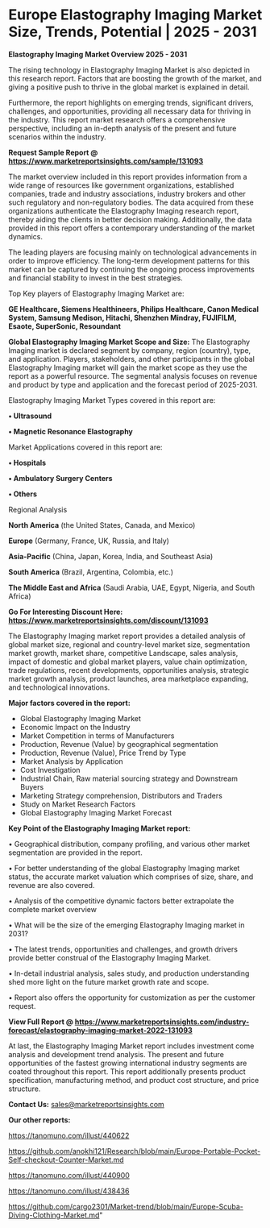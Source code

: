 # Europe Elastography Imaging Market Size, Trends, Potential | 2025 - 2031

<Strong> Elastography Imaging Market Overview 2025 - 2031</strong>

The rising technology in Elastography Imaging Market is also depicted in this research report. Factors that are boosting the growth of the market, and giving a positive push to thrive in the global market is explained in detail.

Furthermore, the report highlights on emerging trends, significant drivers, challenges, and opportunities, providing all necessary data for thriving in the industry. This report market research offers a comprehensive perspective, including an in-depth analysis of the present and future scenarios within the industry.

<strong>Request Sample Report @ <a href=https://www.marketreportsinsights.com/sample/131093>https://www.marketreportsinsights.com/sample/131093</a></strong>

The market overview included in this report provides information from a wide range of resources like government organizations, established companies, trade and industry associations, industry brokers and other such regulatory and non-regulatory bodies. The data acquired from these organizations authenticate the Elastography Imaging research report, thereby aiding the clients in better decision making. Additionally, the data provided in this report offers a contemporary understanding of the market dynamics.

The leading players are focusing mainly on technological advancements in order to improve efficiency. The long-term development patterns for this market can be captured by continuing the ongoing process improvements and financial stability to invest in the best strategies.

Top Key players of Elastography Imaging Market are:

<strong>GE Healthcare, Siemens Healthineers, Philips Healthcare, Canon Medical System, Samsung Medison, Hitachi, Shenzhen Mindray, FUJIFILM, Esaote, SuperSonic, Resoundant</strong>

<strong><b>Global Elastography Imaging Market Scope and Size:</b></strong>
The Elastography Imaging market is declared segment by company, region (country), type, and application. Players, stakeholders, and other participants in the global Elastography Imaging market will gain the market scope as they use the report as a powerful resource. The segmental analysis focuses on revenue and product by type and application and the forecast period of 2025-2031.

Elastography Imaging Market Types covered in this report are:

<strong>• Ultrasound

• Magnetic Resonance Elastography</strong>

Market Applications covered in this report are:

<strong>• Hospitals

• Ambulatory Surgery Centers

• Others</strong> 

Regional Analysis

<strong>North America</strong> (the United States, Canada, and Mexico)

<strong>Europe</strong> (Germany, France, UK, Russia, and Italy)

<strong>Asia-Pacific</strong> (China, Japan, Korea, India, and Southeast Asia)

<strong>South America</strong> (Brazil, Argentina, Colombia, etc.)

<strong>The Middle East and Africa</strong> (Saudi Arabia, UAE, Egypt, Nigeria, and South Africa)

<strong>Go For Interesting Discount Here: <a href=https://www.marketreportsinsights.com/discount/131093>https://www.marketreportsinsights.com/discount/131093</a></strong>

The Elastography Imaging market report provides a detailed analysis of global market size, regional and country-level market size, segmentation market growth, market share, competitive Landscape, sales analysis, impact of domestic and global market players, value chain optimization, trade regulations, recent developments, opportunities analysis, strategic market growth analysis, product launches, area marketplace expanding, and technological innovations.

<strong><b>Major factors covered in the report:</b></strong>
<ul>
  <li>Global Elastography Imaging Market </li>
  <li>Economic Impact on the Industry</li>
  <li>Market Competition in terms of Manufacturers</li>
  <li>Production, Revenue (Value) by geographical segmentation</li>
  <li>Production, Revenue (Value), Price Trend by Type</li>
  <li>Market Analysis by Application</li>
  <li>Cost Investigation</li>
  <li>Industrial Chain, Raw material sourcing strategy and Downstream Buyers</li>
  <li>Marketing Strategy comprehension, Distributors and Traders</li>
  <li>Study on Market Research Factors</li>
  <li>Global Elastography Imaging Market Forecast</li>
</ul>

<strong><b>Key Point of the Elastography Imaging Market report:</b></strong>

• Geographical distribution, company profiling, and various other market segmentation are provided in the report.

• For better understanding of the global Elastography Imaging market status, the accurate market valuation which comprises of size, share, and revenue are also covered.

• Analysis of the competitive dynamic factors better extrapolate the complete market overview

• What will be the size of the emerging Elastography Imaging market in 2031?

• The latest trends, opportunities and challenges, and growth drivers provide better construal of the Elastography Imaging Market.

• In-detail industrial analysis, sales study, and production understanding shed more light on the future market growth rate and scope.

• Report also offers the opportunity for customization as per the customer request.

<strong><b>View Full Report @ <a href=https://www.marketreportsinsights.com/industry-forecast/elastography-imaging-market-2022-131093>https://www.marketreportsinsights.com/industry-forecast/elastography-imaging-market-2022-131093</a></b></strong>


At last, the Elastography Imaging Market report includes investment come analysis and development trend analysis. The present and future opportunities of the fastest growing international industry segments are coated throughout this report. This report additionally presents product specification, manufacturing method, and product cost structure, and price structure.

<strong>Contact Us:</strong>
sales@marketreportsinsights.com

<strong>Our other reports:</strong>

<a href=https://tanomuno.com/illust/440622>https://tanomuno.com/illust/440622</a>

<a href=https://github.com/anokhi121/Research/blob/main/Europe-Portable-Pocket-Self-checkout-Counter-Market.md>https://github.com/anokhi121/Research/blob/main/Europe-Portable-Pocket-Self-checkout-Counter-Market.md</a>

<a href=https://tanomuno.com/illust/440900>https://tanomuno.com/illust/440900</a>

<a href=https://tanomuno.com/illust/438436>https://tanomuno.com/illust/438436</a>

<a href=https://github.com/cargo2301/Market-trend/blob/main/Europe-Scuba-Diving-Clothing-Market.md>https://github.com/cargo2301/Market-trend/blob/main/Europe-Scuba-Diving-Clothing-Market.md</a>"
